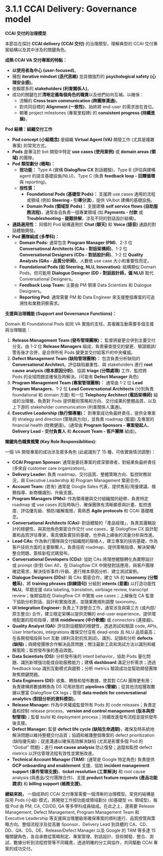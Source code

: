 # 3.1.1 CCAI Delivery: Governance model

**CCAI 交付的治理模型**

本節旨在探討 **CCAI delivery (CCAI 交付)** 的治理模型，理解典型的 CCAI 交付專案結構以及其中涉及的關鍵角色。

**成熟 CCAI VA 交付專案的特點：**

- **以使用者為中心 (user-focused)**。
- 擁抱 **iterative mindset (迭代思維)** 並具備強烈的 **psychological safety (心理安全感)**。
- 依賴眾多的 **stakeholders (利害關係人)**。
- 成功的關鍵在於**清晰定義每個角色的職責**以及他們如何互補，以確保：
    - 流暢的 **Cross team communication (跨團隊溝通)**。
    - 對共同目標的 **Alignment (一致性)**，始終將 end-user 的需求放在首位。
    - 朝著 project milestones (專案里程碑) 的 **consistent progress (持續進展)**。

**Pod 結構：組織交付工作**

- **Pod concept (小組概念)** 是組織 **Virtual Agent (VA)** 開發工作 (尤其是複雜專案) 的常見方式。
- **Pods** 是專注於 bot 開發中特定 **use cases (使用案例)** 或 **domain areas (領域)** 的團隊。
- **Pod 類型劃分 (概略)：**
    - **按功能：** Type A (建構 **Dialogflow CX** 對話體驗)、Type B (評估與建構 agent 的語言基礎設施/NLU)、Type C (負責 **feedback loop - 回饋循環** 與 reporting)。
    - **按性質：**
        - **Foundational Pods (基礎型 Pods)：** 支援跨 use cases 通用的流程或領域 (例如 **Steering - 引導分流**)，提供 VA/bot 建構的基礎設施。
        - **Domain Pods (領域型 Pods)：** 支援建構 **self service flows (自助服務流程)**，通常各自負責一個專業領域 (如 **Payments - 付款** 或 **Troubleshooting - 疑難排解**，涉及不同的對話設計結構)。
- **通路適用性：** 同樣的 Pod 結構適用於 **Chat (聊天)** 和 **Voice (語音)** 通路的對話體驗開發。
- **Pod 團隊組成 (多學科)：**
    - **Domain Pods:** 通常包含 **Program Manager (PM)**、2-3 位 **Conversational Architects (CAs - 對話架構師)**、1-2 位 **Conversational Designers (CDs - 對話設計師)**、1-2 位 **Quality Analysts (QAs - 品質分析師)**，人數依 use case 大小和重要性而定。
    - **Foundational Pods (如 Steering, NLU, Innovation):** 結構類似 Domain Pods，但可能用 **Dialogue Designer (DD - 對話設計師，偏 NLU)** 取代 Conversational Designers。
    - **Feedback Loop Team:** 主要由 PM 領導 Data Scientists 和 Dialogue Designers。
    - **Reporting Pod:** 通常需要 PM 和 Data Engineer 來支援整個專案的可追溯性和業務洞察需求。

**支援與治理職能 (Support and Governance Functions)：**

Domain 和 Foundational Pods 如同 VA 實施的支柱，其複雜互動需要多個支援與治理職能：

1. **Release Management Team (發布管理團隊)：** 監督將變更合併到主要交付分支。由 1-2 位 **Release Managers** 組成，負責審查提交的變更、驗證錯誤/警告後才合併，是合併所有 Pods 變更並交付給客戶的中央權威。
2. **Defect Management Team (缺陷管理團隊)：** 包含負責分析缺陷的 **Conversational Architect**。評估缺陷嚴重性、與 stakeholders 進行 **root cause analysis (根本原因分析)**、協調 **triage (分類處理)** 工作、監控跨 Pods 的全域問題並確保及時解決。(可能有 **Defect Manager** 角色)
3. **Program Management Team (專案管理團隊)：** 通常由 1-2 位 **Lead Program Managers**、1-2 位 **Lead Conversational Architects** (分別負責 foundational 和 domain 方面) 和一位 **Telephony Architect (電話架構師)** 組成的治理層。負責對 Pods 提供戰術策略和方向、交付成果的整體品質，以及上下游的 stakeholder communication (利害關係人溝通)。
4. **Executive Leadership (執行領導層)：** 對專案成功負最終責任，提供全專案的 strategy and direction (策略與方向)，並負責 roadmap (藍圖) 及專案的 financial health (財務健康)。(通常由 **Program Sponsors - 專案發起人**、**Delivery Lead - 交付負責人** 和 **Account Team - 客戶團隊** 組成)。

**關鍵角色職責概覽 (Key Role Responsibilities):**

一個 VA 開發專案的成功涉及眾多角色 (此處識別了 15 種，可依實施情況調整)：

- **CCAI Program Sponsor:** 通常是委託專案的資深領導者，對結果負最終責任 (多來自 customer care organization)。
- **Delivery Leader:** 負責 roadmap、交付品質、整體策略方向、監控財務狀況，與 Executive Leadership 和 Program Management 緊密合作。
- **Account Team:** (若有) 通常是 Google Sales 代表，提供售前/用量建議、帳務指導、新商機識別、升級支援。
- **Program Managers (PMs):** 作為領導層與交付組織間的紐帶，負責特定 roadmap 或 use cases 的及時執行、確保團隊有清晰願景與計畫、監控進度、評估優先級、預防/緩解風險，需熟悉 **Agile protocols** 和 CCAI 基礎概念。
- **Conversational Architects (CAs):** 對話體驗的「產品經理」，負責其邏輯設計的穩健性，與其他角色緊密合作交付 use cases，是 Dialogflow CX 設計配置和品質評估專家，需具備紮實技術基礎，也參與上線後的流量分析與改進。
- **Lead CAs:** 作為執行團隊與交付組織間的聯絡人，建立專案的技術基礎，作為客戶技術方面的主要聯繫人，負責技術 roadmap、提供策略指導、解決架構/整合問題、簽核新程式碼發布。
- **Conversational Developers (CDs):** 協助 CAs 將理想體驗轉化為實際設計或 prompt (針對 Gen AI)，在 Dialogflow CX 中開發對話應用，與客戶團隊確認需求、解決技術事件/升級、進行根本原因分析、建立測試案例。
- **Dialogue Designers (DDs):** 與 CAs 緊密合作，建立 VA 的 **taxonomy (分類體系)**，將 **training phrases (訓練語句)** 分組到 **intents (意圖)** 以打造功能性 **NLU**。早期支援 data labeling, translation, verbiage review, transcript review；後期協助在 Dialogflow CX 中實施 use cases；上線後在 CA 監督下協助分析對話、設計和實施改進，並隨業務規則調整 taxonomy。
- **UI Integration Engineer:** 負責上下游整合工作，通常涉及與第三方 (或內部/原生整合) 合作，建立穩定架構以提供流暢的 end-user experience，提供環境配置的技術指導，建構 **middleware (中介軟體)** 或 connectors (連接器)。
- **Quality Analyst (QA):** 評估對話體驗的穩健性，透過測試和驗證 code, APIs, User Interfaces, integrations 確保交付沒有 dead-ends 且 NLU 品質最高；在各開發階段與 bot 互動 (順利及對抗性測試)，識別、記錄和分析 **defects (缺陷)**；與開發團隊合作解決品質問題；關注最新工具和測試方法以識別和緩解風險；監控發布後的產品效能。
- **Data Scientists (DS):** 分析發布後的 intent behavior，協助 Pods 量化問題、識別新增強功能或自助服務能力；建構 **dashboard** 滿足分析需求；透過 feedback loop 識別互動模式與趨勢；分析 metrics 驗證成功並幫助開發團隊聚焦關鍵問題。
- **Data Engineers (DE):** 收集、轉換和發布數據，使其對 CCAI 團隊更有用；負責建構將數據轉換為 DS 可用狀態的 **pipelines (管線)**；從其他流程獲取數據以豐富 Dialogflow CX logs；管理 **data models for conversational analytics (對話分析的資料模型)**。
- **Release Manager:** 作為中央權威監督所有 Pods 的 code releases；負責定義和控制 release process、**version and control management (版本與控制管理)**；監督 build 和 deployment process；持續改進發布流程並提供發布後支援。
- **Defect Manager:** 監督 **defect life cycle (缺陷生命週期)**，確保及時系統地解決問題以維持整體交付品質；協調和維護整個專案的 defect prioritization (缺陷優先級)；促進溝通以確保高效解決缺陷 (尤其是影響多個 Pod 的 "Global" 問題)；進行 **root cause analysis** 防止復發；追蹤和監控 defect metrics 以評估管理流程有效性並實施改進。
- **Technical Account Manager (TAM):** (通常是 Google 特定角色) 負責提供 **GCP onboarding and enablement** 支援、協助 **incident management support (事件管理支援)**、**ticket resolution (工單解決)** 和 root cause analysis (與產品/交付團隊合作)、支援 **product feature requests (產品功能請求)** 和 **billing support (帳務支援)**。

**總結來說，** 一個成熟的 CCAI 交付專案需要一個清晰的治理模型。常見的結構是採用 Pods (小組) 模式，將開發工作按功能或領域劃分 (如基礎型 vs. 領域型)，每個 Pod 由 PM, CA, CD/DD, QA 等多學科成員組成。在此之上，還需要 Release Management, Defect Management, Program Management Team 和 Executive Leadership 等支援與治理層級來確保專案的順利進行、品質控管與策略方向。整個流程涉及從高層 Sponsor、Delivery Lead 到具體的 CA、CD、DD、QA、DS、DE、Release/Defect Manager 以及 Google 的 TAM 等多達 15 種關鍵角色，各自承擔從策略制定、專案管理、對話設計、技術開發、整合、測試、數據分析到流程控管等不同職責，透過明確的分工與協作，共同驅動 CCAI 專案的成功交付。